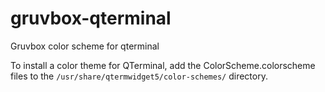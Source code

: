 # gruvbox-qterminal

Gruvbox color scheme for qterminal

To install a color theme for QTerminal, add the ColorScheme.colorscheme files to the `/usr/share/qtermwidget5/color-schemes/` directory.
